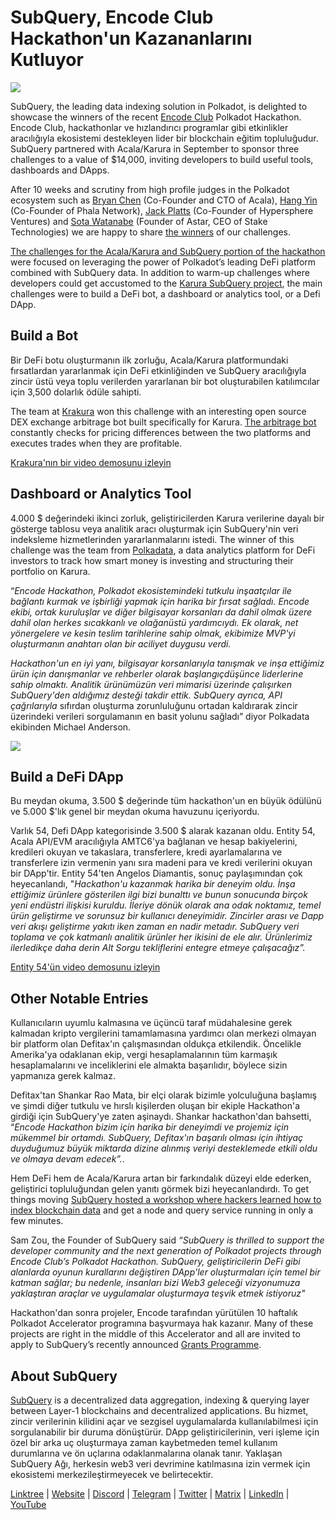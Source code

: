 # SubQuery, Encode Club Hackathon'un Kazananlarını Kutluyor

![](https://miro.medium.com/max/1400/1*KSv8qczywRPCEvWXeYiDNA.png)

SubQuery, the leading data indexing solution in Polkadot, is delighted to showcase the winners of the recent [Encode Club](https://www.encode.club/) Polkadot Hackathon. Encode Club, hackathonlar ve hızlandırıcı programlar gibi etkinlikler aracılığıyla ekosistemi destekleyen lider bir blockchain eğitim topluluğudur. SubQuery partnered with Acala/Karura in September to sponsor three challenges to a value of $14,000, inviting developers to build useful tools, dashboards and DApps.

After 10 weeks and scrutiny from high profile judges in the Polkadot ecosystem such as [Bryan Chen](https://twitter.com/XiliangChen) (Co-Founder and CTO of Acala), [Hang Yin](https://twitter.com/bgmshana) (Co-Founder of Phala Network), [Jack Platts](https://twitter.com/jackbplatts) (Co-Founder of Hypersphere Ventures) and [Sota Watanabe](https://twitter.com/WatanabeSota) (Founder of Astar, CEO of Stake Technologies) we are happy to share [the winners](https://medium.com/encode-club/polkadot-hack-finale-prizewinners-and-summary-931627c64d9) of our challenges.

[The challenges for the Acala/Karura and SubQuery portion of the hackathon](https://medium.com/encode-club/polkadot-hack-challenges-7cfeba1a4c0e) were focused on leveraging the power of Polkadot’s leading DeFi platform combined with SubQuery data. In addition to warm-up challenges where developers could get accustomed to the [Karura SubQuery project](https://explorer.subquery.network/subquery/AcalaNetwork/karura), the main challenges were to build a DeFi bot, a dashboard or analytics tool, or a Defi DApp.

## Build a Bot

Bir DeFi botu oluşturmanın ilk zorluğu, Acala/Karura platformundaki fırsatlardan yararlanmak için DeFi etkinliğinden ve SubQuery aracılığıyla zincir üstü veya toplu verilerden yararlanan bir bot oluşturabilen katılımcılar için 3,500 dolarlık ödüle sahipti.

The team at [Krakura](https://github.com/houtenbos/krakura-bot) won this challenge with an interesting open source DEX exchange arbitrage bot built specifically for Karura. [The arbitrage bot](https://github.com/houtenbos/krakura-bot) constantly checks for pricing differences between the two platforms and executes trades when they are profitable.

[Krakura'nın bir video demosunu izleyin](https://youtu.be/G7TNTzMDijU)

## Dashboard or Analytics Tool

4.000 $ değerindeki ikinci zorluk, geliştiricilerden Karura verilerine dayalı bir gösterge tablosu veya analitik aracı oluşturmak için SubQuery'nin veri indeksleme hizmetlerinden yararlanmalarını istedi. The winner of this challenge was the team from [Polkadata](https://www.polkadata.xyz/), a data analytics platform for DeFi investors to track how smart money is investing and structuring their portfolio on Karura.

“_Encode Hackathon, Polkadot ekosistemindeki tutkulu inşaatçılar ile bağlantı kurmak ve işbirliği yapmak için harika bir fırsat sağladı. Encode ekibi, ortak kuruluşlar ve diğer bilgisayar korsanları da dahil olmak üzere dahil olan herkes sıcakkanlı ve olağanüstü yardımcıydı. Ek olarak, net yönergelere ve kesin teslim tarihlerine sahip olmak, ekibimize MVP'yi oluşturmanın anahtarı olan bir aciliyet duygusu verdi._

_Hackathon'un en iyi yanı, bilgisayar korsanlarıyla tanışmak ve inşa ettiğimiz ürün için danışmanlar ve rehberler olarak başlangıç ​​düşünce liderlerine sahip olmaktı. Analitik ürünümüzün veri mimarisi üzerinde çalışırken SubQuery'den aldığımız desteği takdir ettik. SubQuery ayrıca, API çağrılarıyla_ sıfırdan oluşturma zorunluluğunu ortadan kaldırarak zincir üzerindeki verileri sorgulamanın en basit yolunu sağladı” diyor Polkadata ekibinden Michael Anderson.

![](https://miro.medium.com/max/1400/0*o01LCEIOu-FyUOWx)

## Build a DeFi DApp

Bu meydan okuma, 3.500 $ değerinde tüm hackathon'un en büyük ödülünü ve 5.000 $'lık genel bir meydan okuma havuzunu içeriyordu.

Varlık 54, Defi DApp kategorisinde 3.500 $ alarak kazanan oldu. Entity 54, Acala API/EVM aracılığıyla AMTC6'ya bağlanan ve hesap bakiyelerini, kredileri okuyan ve takaslara, transferlere, kredi ayarlamalarına ve transferlere izin vermenin yanı sıra madeni para ve kredi verilerini okuyan bir DApp'tir. Entity 54'ten Angelos Diamantis, sonuç paylaşımından çok heyecanlandı, "_Hackathon'u kazanmak harika bir deneyim oldu. İnşa ettiğimiz ürünlere gösterilen ilgi bizi bunalttı ve bunun sonucunda birçok yeni endüstri ilişkisi kuruldu. İleriye dönük olarak ana odak noktamız, temel ürün geliştirme ve sorunsuz bir kullanıcı deneyimidir. Zincirler arası ve Dapp veri akışı geliştirme yakıtı iken zaman en nadir metadır. SubQuery veri toplama ve çok katmanlı analitik ürünler her ikisini de ele alır. Ürünlerimiz ilerledikçe daha derin Alt Sorgu tekliflerini entegre etmeye çalışacağız”._

[Entity 54'ün video demosunu izleyin](https://youtu.be/fU1BRVOtx2o)

## Other Notable Entries

Kullanıcıların uyumlu kalmasına ve üçüncü taraf müdahalesine gerek kalmadan kripto vergilerini tamamlamasına yardımcı olan merkezi olmayan bir platform olan Defitax'ın çalışmasından oldukça etkilendik. Öncelikle Amerika'ya odaklanan ekip, vergi hesaplamalarının tüm karmaşık hesaplamalarını ve inceliklerini ele almakta başarılıdır, böylece sizin yapmanıza gerek kalmaz.

Defitax'tan Shankar Rao Mata, bir elçi olarak bizimle yolculuğuna başlamış ve şimdi diğer tutkulu ve hırslı kişilerden oluşan bir ekiple Hackathon'a girdiği için SubQuery'ye zaten aşinaydı. Shankar hackathon'dan bahsetti, “_Encode Hackathon bizim için harika bir deneyimdi ve projemiz için mükemmel bir ortamdı. SubQuery, Defitax'ın başarılı olması için ihtiyaç duyduğumuz büyük miktarda dizine alınmış veriyi desteklemede etkili oldu ve olmaya devam edecek”._.

Hem DeFi hem de Acala/Karura artan bir farkındalık düzeyi elde ederken, geliştirici topluluğundan gelen yanıtı görmek bizi heyecanlandırdı. To get things moving [SubQuery hosted a workshop where hackers learned how to index blockchain data](https://www.youtube.com/watch?v=QUtWC_LZM8Q) and get a node and query service running in only a few minutes.

Sam Zou, the Founder of SubQuery said _“SubQuery is thrilled to support the developer community and the next generation of Polkadot projects through Encode Club’s Polkadot Hackathon. SubQuery, geliştiricilerin DeFi gibi alanlarda oyunun kurallarını değiştiren DApp'ler oluşturmaları için temel bir katman sağlar; bu nedenle, insanları bizi Web3 geleceği vizyonumuza yaklaştıran araçlar ve uygulamalar oluşturmaya teşvik etmek istiyoruz"_

Hackathon'dan sonra projeler, Encode tarafından yürütülen 10 haftalık Polkadot Accelerator programına başvurmaya hak kazanır. Many of these projects are right in the middle of this Accelerator and all are invited to apply to SubQuery’s recently announced [Grants Programme](https://subquery.network/grants).

## About SubQuery

[SubQuery](https://subquery.network/) is a decentralized data aggregation, indexing & querying layer between Layer-1 blockchains and decentralized applications. Bu hizmet, zincir verilerinin kilidini açar ve sezgisel uygulamalarda kullanılabilmesi için sorgulanabilir bir duruma dönüştürür. DApp geliştiricilerinin, veri işleme için özel bir arka uç oluşturmaya zaman kaybetmeden temel kullanım durumlarına ve ön uçlarına odaklanmalarına olanak tanır. Yaklaşan SubQuery Ağı, herkesin web3 veri devrimine katılmasına izin vermek için ekosistemi merkezileştirmeyecek ve belirtecektir.

[Linktree](https://linktr.ee/subquerynetwork) | [Website](https://subquery.network/) | [Discord](https://discord.com/invite/78zg8aBSMG) | [Telegram](https://t.me/subquerynetwork) | [Twitter](https://twitter.com/subquerynetwork) | [Matrix](https://matrix.to/#/#subquery:matrix.org) | [LinkedIn](https://www.linkedin.com/company/subquery) | [YouTube](https://www.youtube.com/channel/UCi1a6NUUjegcLHDFLr7CqLw)

